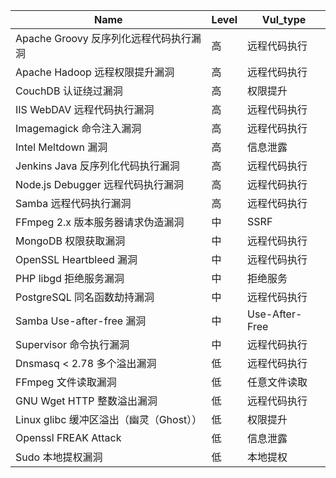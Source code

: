 
| Name                               | Level | Vul_type |
| ---------------------------------- | ----- | -------- |
| Apache Groovy 反序列化远程代码执行漏洞 | 高 | 远程代码执行 |
| Apache Hadoop 远程权限提升漏洞 | 高 | 远程代码执行 |
| CouchDB 认证绕过漏洞 | 高 | 权限提升 |
| IIS WebDAV 远程代码执行漏洞 | 高 | 远程代码执行 |
| Imagemagick 命令注入漏洞 | 高 | 远程代码执行   |
| Intel Meltdown 漏洞                 | 高     | 信息泄露     |
| Jenkins Java 反序列化代码执行漏洞           | 高     | 远程代码执行   |
| Node.js Debugger 远程代码执行漏洞 | 高 | 远程代码执行 |
| Samba 远程代码执行漏洞                    | 高     | 远程代码执行   |
| FFmpeg 2.x 版本服务器请求伪造漏洞           | 中     | SSRF     |    
| MongoDB 权限获取漏洞 | 中 | 远程代码执行 |
| OpenSSL Heartbleed 漏洞 | 中 | 远程代码执行 |
| PHP libgd 拒绝服务漏洞                  | 中     | 拒绝服务     |
| PostgreSQL  同名函数劫持漏洞               | 中     | 远程代码执行   |
| Samba Use-after-free 漏洞 | 中 | Use-After-Free |
| Supervisor 命令执行漏洞                 | 中     | 远程代码执行   |
| Dnsmasq < 2.78 多个溢出漏洞 | 低 | 远程代码执行 |
| FFmpeg 文件读取漏洞                     | 低     | 任意文件读取   |
| GNU Wget HTTP 整数溢出漏洞 | 低 | 远程代码执行 |
| Linux glibc 缓冲区溢出（幽灵（Ghost））| 低 | 权限提升 |
| Openssl FREAK Attack | 低 | 信息泄露 |
| Sudo 本地提权漏洞                       | 低     | 本地提权     |
